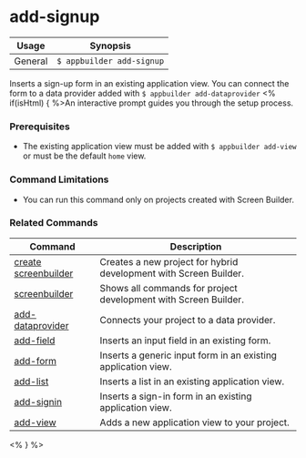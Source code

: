 add-signup
==========

Usage | Synopsis
------|-------
General | `$ appbuilder add-signup`

Inserts a sign-up form in an existing application view. You can connect the form to a data provider added with `$ appbuilder add-dataprovider` <% if(isHtml) { %>An interactive prompt guides you through the setup process.

### Prerequisites

* The existing application view must be added with `$ appbuilder add-view` or must be the default `home` view.

### Command Limitations 

* You can run this command only on projects created with Screen Builder.

### Related Commands

Command | Description
----------|----------
[create screenbuilder](../project/creation/create-screenbuilder.html) | Creates a new project for hybrid development with Screen Builder.
[screenbuilder](screenbuilder.html) | Shows all commands for project development with Screen Builder.
[add-dataprovider](add-dataprovider.html) | Connects your project to a data provider.
[add-field](add-field.html) | Inserts an input field in an existing form.
[add-form](add-form.html) | Inserts a generic input form in an existing application view.
[add-list](add-list.html) | Inserts a list in an existing application view.
[add-signin](add-signin.html) | Inserts a sign-in form in an existing application view.
[add-view](add-view.html) | Adds a new application view to your project.
<% } %>